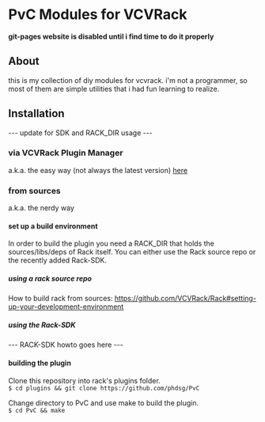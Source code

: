 # PvC Modules for VCVRack

__git-pages website is disabled until i find time to do it properly__

## About
this is my collection of diy modules for vcvrack.
i'm not a programmer, so most of them are simple utilities that i had fun learning to realize.

## Installation

--- update for SDK and RACK_DIR usage ---

### via VCVRack Plugin Manager
a.k.a. the easy way (not always the latest version)
[here](https://vcvrack.com/plugins.html#pvc)

### from sources
a.k.a. the nerdy way
#### set up a build environment

  In order to build the plugin you need a RACK_DIR that holds the sources/libs/deps of Rack itself.
  You can either use the Rack source repo or the recently added Rack-SDK.

##### using a rack source repo

  How to build rack from sources: https://github.com/VCVRack/Rack#setting-up-your-development-environment  
  
##### using the Rack-SDK

  --- RACK-SDK howto goes here ---
  
#### building the plugin
  
  Clone this repository into rack's plugins folder.  
    `$ cd plugins && git clone https://github.com/phdsg/PvC`  
    
  Change directory to PvC and use make to build the plugin.  
    `$ cd PvC && make` 

